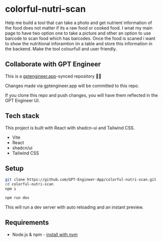# colorful-nutri-scan

Help me build a tool that can take a photo and get nutrient information of the food does not matter if its a raw food or cooked food. I wnat my main page to have two option one to take a picture and other an option to use barcode to scan food which has barcodes. Once the food is scaned i want to show the nutritional inforamtion iin a table and store this information in the backend. Make the tool colourfull and user friendly.

## Collaborate with GPT Engineer

This is a [gptengineer.app](https://gptengineer.app)-synced repository 🌟🤖

Changes made via gptengineer.app will be committed to this repo.

If you clone this repo and push changes, you will have them reflected in the GPT Engineer UI.

## Tech stack

This project is built with React with shadcn-ui and Tailwind CSS.

- Vite
- React
- shadcn/ui
- Tailwind CSS

## Setup

```sh
git clone https://github.com/GPT-Engineer-App/colorful-nutri-scan.git
cd colorful-nutri-scan
npm i
```

```sh
npm run dev
```

This will run a dev server with auto reloading and an instant preview.

## Requirements

- Node.js & npm - [install with nvm](https://github.com/nvm-sh/nvm#installing-and-updating)
